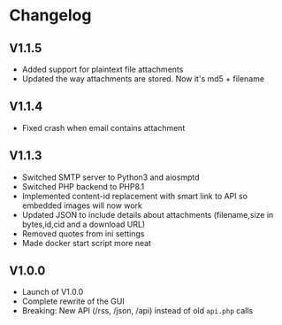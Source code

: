 # Changelog

## V1.1.5
- Added support for plaintext file attachments
- Updated the way attachments are stored. Now it's md5 + filename

## V1.1.4
- Fixed crash when email contains attachment

## V1.1.3
- Switched SMTP server to Python3 and aiosmptd
- Switched PHP backend to PHP8.1
- Implemented content-id replacement with smart link to API so embedded images will now work
- Updated JSON to include details about attachments (filename,size in bytes,id,cid and a download URL)
- Removed quotes from ini settings
- Made docker start script more neat

## V1.0.0
- Launch of V1.0.0
- Complete rewrite of the GUI
- Breaking: New API (/rss, /json, /api) instead of old `api.php` calls
